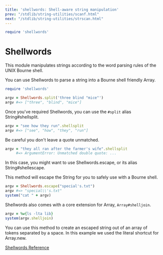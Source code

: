 ```yaml
---
title: 'shellwords: Shell-aware string manipulation'
prev: "/stdlib/string-utilities/scanf.html"
next: "/stdlib/string-utilities/strscan.html"
---
```



```ruby
require 'shellwords'
```

# Shellwords

This module manipulates strings according to the word parsing rules of
the UNIX Bourne shell.

You can use Shellwords to parse a string into a Bourne shell friendly
Array.


```ruby
require 'shellwords'

argv = Shellwords.split('three blind "mice"')
argv #=> ["three", "blind", "mice"]
```

Once you've required Shellwords, you can use the `#split` alias
String#shellsplit.


```ruby
argv = "see how they run".shellsplit
argv #=> ["see", "how", "they", "run"]
```

Be careful you don't leave a quote unmatched.


```ruby
argv = "they all ran after the farmer's wife".shellsplit
     #=> ArgumentError: Unmatched double quote: ...
```

In this case, you might want to use Shellwords.escape, or its alias
String#shellescape.

This method will escape the String for you to safely use with a Bourne
shell.


```ruby
argv = Shellwords.escape("special's.txt")
argv #=> "special\\'s.txt"
system("cat " + argv)
```

Shellwords also comes with a core extension for Array,
`Array#shelljoin`.


```ruby
argv = %w{ls -lta lib}
system(argv.shelljoin)
```

You can use this method to create an escaped string out of an array of
tokens separated by a space. In this example we used the literal
shortcut for Array.new.

<a
href='https://ruby-doc.org/stdlib-2.5.0/libdoc/shellwords/rdoc/Shellwords.html'
class='ruby-doc remote reference' target='_blank'>Shellwords
Reference</a>

